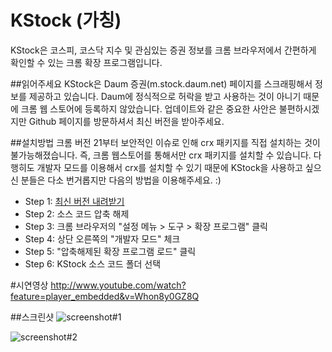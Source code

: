 KStock (가칭)
========

KStock은 코스피, 코스닥 지수 및 관심있는 증권 정보를 크롬 브라우저에서 간편하게 확인할 수 있는 크롬 확장 프로그램입니다. 

##읽어주세요
KStock은 Daum 증권(m.stock.daum.net) 페이지를 스크래핑해서 정보를 제공하고 있습니다. Daum에 정식적으로 허락을 받고 사용하는 것이 아니기 때문에 크롬 웹 스토어에 등록하지 않았습니다. 업데이트와 같은 중요한 사안은 불편하시겠지만 Github 페이지를 방문하셔서 최신 버전을 받아주세요.

##설치방법
크롬 버전 21부터 보안적인 이슈로 인해 crx 패키지를 직접 설치하는 것이 불가능해졌습니다. 즉, 크롬 웹스토어를 통해서만 crx 패키지를 설치할 수 있습니다. 다행히도 개발자 모드를 이용해서 crx를 설치할 수 있기 때문에 KStock을 사용하고 싶으신 분들은 다소 번거롭지만 다음의 방법을 이용해주세요. :)

 * Step 1: <a href="https://github.com/jungilhan/KStock/archive/master.zip">최신 버전 내려받기</a>
 * Step 2: 소스 코드 압축 해제
 * Step 3: 크롬 브라우저의 "설정 메뉴 > 도구 > 확장 프로그램" 클릭
 * Step 4: 상단 오른쪽의 "개발자 모드" 체크
 * Step 5: "압축해제된 확장 프로그램 로드" 클릭
 * Step 6: KStock 소스 코드 폴더 선택

#시연영상
 http://www.youtube.com/watch?feature=player_embedded&v=Whon8y0GZ8Q
 
##스크린샷
![screenshot#1](https://lh6.googleusercontent.com/-O3UNyPlGHY0/TsJ0dB579XI/AAAAAAAADMI/9AY7DSjPaVI/s450/KStock%2525231.png)

![screenshot#2](https://lh4.googleusercontent.com/-QAsBFbzaCjM/TsJ0dBZBm9I/AAAAAAAADME/b9GnswikVPk/s449/KStock%2525232.png)





